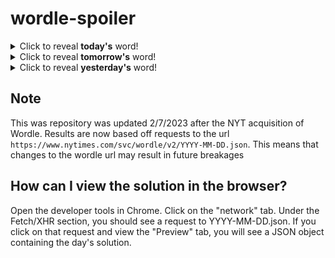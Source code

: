 # wordle-spoiler

<details>
  <summary>Click to reveal <b>today's</b> word!</summary>
  <br>
  <b> whiff </b>
</details>

<details>
  <summary>Click to reveal <b>tomorrow's</b> word!</summary>
  <br>
  <b> hound </b>
</details>

<details>
  <summary>Click to reveal <b>yesterday's</b> word!</summary>
  <br>
  <b> dwelt </b>
</details>

## Note
This was repository was updated 2/7/2023 after the NYT acquisition of Wordle. Results are now based off requests to the url `https://www.nytimes.com/svc/wordle/v2/YYYY-MM-DD.json`. This means that changes to the wordle url may result in future breakages

## How can I view the solution in the browser?
Open the developer tools in Chrome. Click on the "network" tab. Under the Fetch/XHR section, you should see a request to YYYY-MM-DD.json. If you click on that request and view the "Preview" tab, you will see a JSON object containing the day's solution.